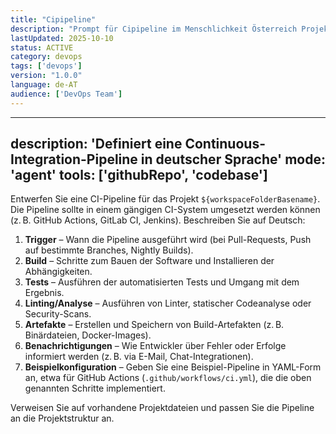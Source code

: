 ```yaml
---
title: "Cipipeline"
description: "Prompt für Cipipeline im Menschlichkeit Österreich Projekt"
lastUpdated: 2025-10-10
status: ACTIVE
category: devops
tags: ['devops']
version: "1.0.0"
language: de-AT
audience: ['DevOps Team']
---
```


---
description: 'Definiert eine Continuous-Integration-Pipeline in deutscher Sprache'
mode: 'agent'
tools: ['githubRepo', 'codebase']
---

Entwerfen Sie eine CI-Pipeline für das Projekt `${workspaceFolderBasename}`. Die Pipeline sollte in einem gängigen CI-System umgesetzt werden können (z. B. GitHub Actions, GitLab CI, Jenkins). Beschreiben Sie auf Deutsch:

1. **Trigger** – Wann die Pipeline ausgeführt wird (bei Pull-Requests, Push auf bestimmte Branches, Nightly Builds).
2. **Build** – Schritte zum Bauen der Software und Installieren der Abhängigkeiten.
3. **Tests** – Ausführen der automatisierten Tests und Umgang mit dem Ergebnis.
4. **Linting/Analyse** – Ausführen von Linter, statischer Codeanalyse oder Security-Scans.
5. **Artefakte** – Erstellen und Speichern von Build-Artefakten (z. B. Binärdateien, Docker-Images).
6. **Benachrichtigungen** – Wie Entwickler über Fehler oder Erfolge informiert werden (z. B. via E-Mail, Chat-Integrationen).
7. **Beispielkonfiguration** – Geben Sie eine Beispiel-Pipeline in YAML-Form an, etwa für GitHub Actions (`.github/workflows/ci.yml`), die die oben genannten Schritte implementiert.

Verweisen Sie auf vorhandene Projektdateien und passen Sie die Pipeline an die Projektstruktur an.
